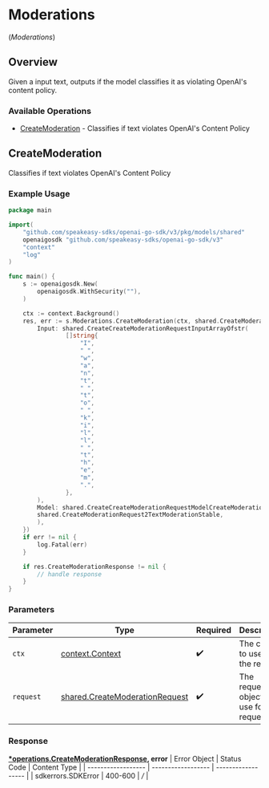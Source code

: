 # Moderations
(*Moderations*)

## Overview

Given a input text, outputs if the model classifies it as violating OpenAI's content policy.

### Available Operations

* [CreateModeration](#createmoderation) - Classifies if text violates OpenAI's Content Policy

## CreateModeration

Classifies if text violates OpenAI's Content Policy

### Example Usage

```go
package main

import(
	"github.com/speakeasy-sdks/openai-go-sdk/v3/pkg/models/shared"
	openaigosdk "github.com/speakeasy-sdks/openai-go-sdk/v3"
	"context"
	"log"
)

func main() {
    s := openaigosdk.New(
        openaigosdk.WithSecurity(""),
    )

    ctx := context.Background()
    res, err := s.Moderations.CreateModeration(ctx, shared.CreateModerationRequest{
        Input: shared.CreateCreateModerationRequestInputArrayOfstr(
                []string{
                    "I",
                    " ",
                    "w",
                    "a",
                    "n",
                    "t",
                    " ",
                    "t",
                    "o",
                    " ",
                    "k",
                    "i",
                    "l",
                    "l",
                    " ",
                    "t",
                    "h",
                    "e",
                    "m",
                    ".",
                },
        ),
        Model: shared.CreateCreateModerationRequestModelCreateModerationRequest2(
        shared.CreateModerationRequest2TextModerationStable,
        ),
    })
    if err != nil {
        log.Fatal(err)
    }

    if res.CreateModerationResponse != nil {
        // handle response
    }
}
```

### Parameters

| Parameter                                                                            | Type                                                                                 | Required                                                                             | Description                                                                          |
| ------------------------------------------------------------------------------------ | ------------------------------------------------------------------------------------ | ------------------------------------------------------------------------------------ | ------------------------------------------------------------------------------------ |
| `ctx`                                                                                | [context.Context](https://pkg.go.dev/context#Context)                                | :heavy_check_mark:                                                                   | The context to use for the request.                                                  |
| `request`                                                                            | [shared.CreateModerationRequest](../../pkg/models/shared/createmoderationrequest.md) | :heavy_check_mark:                                                                   | The request object to use for the request.                                           |


### Response

**[*operations.CreateModerationResponse](../../pkg/models/operations/createmoderationresponse.md), error**
| Error Object       | Status Code        | Content Type       |
| ------------------ | ------------------ | ------------------ |
| sdkerrors.SDKError | 400-600            | */*                |
